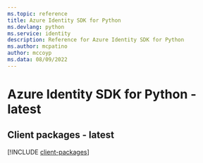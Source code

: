 ```yaml
---
ms.topic: reference
title: Azure Identity SDK for Python
ms.devlang: python
ms.service: identity
description: Reference for Azure Identity SDK for Python
ms.author: mcpatino
author: mccoyp
ms.data: 08/09/2022
---
```

# Azure Identity SDK for Python - latest

## Client packages - latest
[!INCLUDE [client-packages](identity-client-index.md)]